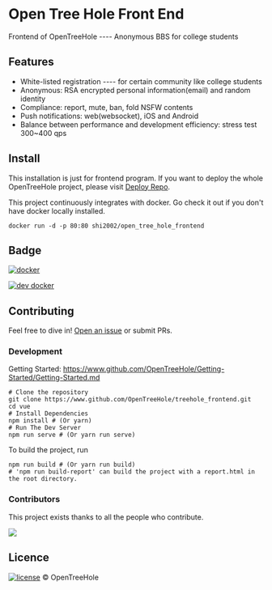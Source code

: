# Open Tree Hole Front End

Frontend of OpenTreeHole ---- Anonymous BBS for college students

## Features

- White-listed registration ---- for certain community like college students
- Anonymous: RSA encrypted personal information(email) and random identity
- Compliance: report, mute, ban, fold NSFW contents
- Push notifications: web(websocket), iOS and Android
- Balance between performance and development efficiency: stress test 300~400 qps

## Install

This installation is just for frontend program. If you want to deploy the whole OpenTreeHole project, please visit [Deploy Repo](https://github.com/OpenTreeHole/deploy).

This project continuously integrates with docker. Go check it out if you don't have docker locally installed.

```shell
docker run -d -p 80:80 shi2002/open_tree_hole_frontend
```

## Badge

[![docker](https://github.com/OpenTreeHole/treehole_frontend/actions/workflows/docker-master.yaml/badge.svg)](https://github.com/OpenTreeHole/vue/actions/workflows/docker-master.yaml)

[![dev docker](https://github.com/OpenTreeHole/treehole_frontend/actions/workflows/docker-dev.yaml/badge.svg)](https://github.com/OpenTreeHole/vue/actions/workflows/docker-dev.yml)

## Contributing

Feel free to dive in! [Open an issue](https://github.com/OpenTreeHole/vue/issues/new) or submit PRs.

### Development

Getting Started: https://www.github.com/OpenTreeHole/Getting-Started/Getting-Started.md

```shell
# Clone the repository
git clone https://www.github.com/OpenTreeHole/treehole_frontend.git
cd vue
# Install Dependencies
npm install # (Or yarn)
# Run The Dev Server
npm run serve # (Or yarn run serve)
```

To build the project, run
```shell
npm run build # (Or yarn run build)
# 'npm run build-report' can build the project with a report.html in the root directory.
```

### Contributors

This project exists thanks to all the people who contribute.

<a href="https://github.com/OpenTreeHole/treehole_frontend/graphs/contributors">
  <img src="https://contrib.rocks/image?repo=OpenTreeHole/treehole_frontend" />
</a>

## Licence

[![license](https://img.shields.io/github/license/OpenTreeHole/treehole-frontend)](https://github.com/OpenTreeHole/treehole_frontend/blob/dev/LICENSE)
© OpenTreeHole
